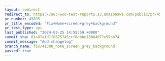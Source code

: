 ```yaml
---
layout: redirect
redirect_to: https://a8c-woo-test-reports.s3.amazonaws.com/public/pr/45895/api/index.html
pr_number: 45895
pr_title_encoded: "Fix+Home+screen+grey+background"
pr_test_type: api
last_published: "2024-03-25 14:55:59 +0000"
commit_sha: 61a87a1d1f0875745ccf8dbbe18064077e59bb74
commit_message: "Add changelog"
branch_name: fix/41308_home_screen_grey_background
passed: true
---
```

